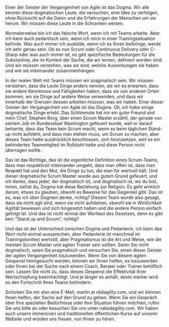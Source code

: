 Einer der Geister der Vergangenheit von Agile ist das Dogma. Wir alle kennen diese dogmatischen Leute, die versuchen, eine Idee zu verfolgen, ohne Rücksicht auf die Daten und die Erfahrungen der Menschen um sie herum. Wir müssen diese Leute in die Schranken weisen.

Normalerweise bin ich das falsche Wort, wenn ich mit Teams arbeite. Aber ich kann auch pedantisch sein, wenn ich mich in einer Trainingssituation befinde. Was auch immer ich ausbilde, wenn ich es Ihnen beibringe, werde ich sehr genau sein. Ob es nun Scrum oder Continuous Delivery oder C-Sharp oder was auch immer ist, es gibt spezifische Bedeutungen für die Substantive, die im Kontext der Sache, die wir lernen, definiert worden sind. Und wir müssen verstehen, was sie sind, welche Auswirkungen sie haben und wie sie miteinander zusammenhängen.

In der realen Welt mit Teams müssen wir pragmatisch sein. Wir müssen verstehen, dass die Leute Dinge anders nennen, als wir es erwarten, dass sie andere Kenntnisse und Fähigkeiten haben, dass sie von anderen Orten kommen, wo sie Dinge auf andere Weise verwenden, und dass wir innerhalb der Grenzen dessen arbeiten müssen, was wir haben. Einer dieser Geister der Vergangenheit von Agile ist das Dogma. Oh, ich habe einige dogmatische Dinge erlebt. Das Schlimmste hat mir ein guter Freund und mein Chef, Stephen Borg, über einen Scrum Master erzählt, der gerade von seinem Job im Bundesstaat Washington gefeuert wurde, weil er darauf beharrte, dass das Team kein Scrum macht, wenn es beim täglichen Stand-up nicht aufsteht, und dass man stehen muss, um Scrum zu machen, aber dieses Team hatte ausdrücklich beschlossen, sich hinzusetzen, weil es ein behindertes Teammitglied im Rollstuhl hatte und diese Person nicht überragen wollte.

Das ist das Richtige, das ist die eigentliche Definition eines Scrum-Teams, dass man respektvoll miteinander umgeht, dass man offen ist, dass man Respekt hat und den Mut, die Dinge zu tun, die man für wertvoll hält. Und dieser dogmatische Scrum Master wurde aus gutem Grund gefeuert, und ich denke, dass jeder, der dogmatisch ist, und dogmatisch ist, wo du bist, mmm, siehst du, Dogma hat diese Beziehung zur Religion. Es geht wirklich darum, etwas zu glauben, obwohl es Beweise für das Gegenteil gibt. Das ist es, was ich über Dogmen denke, richtig? Diesem Team wurde also gesagt, dass sie nicht agil sind, wenn sie nicht aufstehen, obwohl sie in Wirklichkeit Agilität bewiesen und sich hingesetzt haben und die andere Person einfach gefolgt ist. Und das ist nicht einmal der Wortlaut des Gesetzes, denn es gibt kein "Stand up and Scrum", richtig?

Und das ist der Unterschied zwischen Dogma und Pedanterie, ich kann das Wort nicht einmal aussprechen, aber Pedanterie ist manchmal im Trainingskontext wertvoll, aber Pragmatismus ist die Art und Weise, wie die meisten Scrum Master und agilen Trainer sein sollten. Seien Sie nicht dogmatisch, seien Sie pragmatisch und versuchen Sie, einen dieser Geister der agilen Vergangenheit loszuwerden. Wenn Sie von diesem agilen Gespenst heimgesucht werden, können wir Ihnen helfen, es loszuwerden oder Ihnen bei der Suche nach einem Coach, Berater oder Trainer behilflich sein. Lassen Sie nicht zu, dass dieses Gespenst die Effektivität Ihrer Wertschöpfung beeinträchtigt. Und je länger es anhält, desto stärker wird es den Fortschritt Ihres Teams behindern.

Schicken Sie mir also eine E-Mail, martin at nkdagility.com, und wir können Ihnen helfen, der Sache auf den Grund zu gehen. Wenn Sie ein Gespräch über Ihre speziellen Bedürfnisse oder Ihre Situation führen möchten, rufen Sie uns bitte an oder besuchen Sie uns unter nakedagility.com. Wir haben auch unsere immersiven und traditionellen öffentlichen Kurse auf unserer Website und würden uns freuen, von Ihnen zu hören.